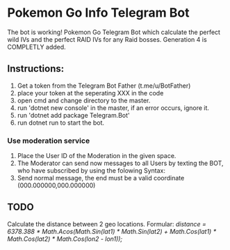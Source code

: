 # Pokemon Go Info Telegram Bot

The bot is working!
Pokemon Go Telegram Bot which calculate the perfect wild IVs and the perfect RAID IVs for any Raid bosses.
Generation 4 is COMPLETLY added.

## Instructions:

1. Get a token from the Telegram Bot Father (t.me/u/BotFather)
2. place your token at the seperating XXX in the code
3. open cmd and change directory to the master.
4. run 'dotnet new console' in the master, if an error occurs, ignore it.
5. run 'dotnet add package Telegram.Bot'
6. run dotnet run to start the bot.

### Use moderation service

1. Place the User ID of the Moderation in the given space.
2. The Moderator can send now messages to all Users by texting the BOT, who have subscribed by using the folowing Syntax:
3. Send normal message, the end must be a valid coordinate (000.000000,000.000000)

## TODO
Calculate the distance between 2 geo locations.
Formular:
*distance = 6378.388 * Math.Acos(Math.Sin(lat1) * Math.Sin(lat2) + Math.Cos(lat1) * Math.Cos(lat2) * Math.Cos(lon2 - lon1));*
